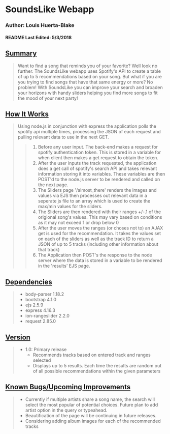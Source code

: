 <h1><b>SoundsLike Webapp</b></h1>

<h3><b>Author: Louis Huerta-Blake</b></h3>
<h4><b>README Last Edited: 5/3/2018</b><h4>

<h2><b><u>Summary</u></b></h2>


>Want to find a song that reminds you of your favorite? Well look no further. The SoundsLike webapp uses Spotify's API to create a table of up to 5 recommendations based on your song. But what if you are you trying to find songs that have that same energy or more? No problem! With SoundsLike you can improve your search and broaden your horizons with handy sliders helping you find more songs to fit the mood of your next party!

<h2><b><u>How It Works</u></b></h2>

>Using node.js in conjunction with express the application polls the spotify api multiple times, processing the JSON of each request and pulling relevant data to use in the next GET.
>>1. Before any user input. The back-end makes a request for spotify authentication token. This is stored in a variable for when client then makes a get request to obtain the token.
>>2. After the user inputs the track requested, the application does a get call of spotify's search API and takes relevant information storing it into variables. These variables are then POST'd to the node.js server to be rendered and called on the next page.
>>3. The Sliders page '/almost_there' renders the images and values via EJS then processes out relevant data in a seperate js file to an array which is used to create the max/min values for the sliders.
>>4. The Sliders are then rendered with their ranges +/-.1 of the origional song's values. This may vary based on conditions as it may not exceed 1 or drop below 0
>>5. After the user moves the ranges (or choses not to) an AJAX get is used for the recommendation. It takes the values set on each of the sliders as well as the track ID to return a JSON of up to 5 tracks (including other information about that track)
>>6. The Application then POST's the response to the node server where the data is stored in a variable to be rendered in the 'results' EJS page.

<h2><b><u>Dependencies</u></b></h2>

>* body-parser 1.18.2 </br>
>* bootstrap 4.1.0 </br>
>* ejs 2.5.9 </br>
>* express 4.16.3 </br>
>* ion-rangeslider 2.2.0 </br>
>* request 2.85.0


<h2><b><u>Version</u></b></h2>

>* 1.0: Primary release
>   * Recommends tracks based on entered track and ranges selected
>   * Displays up to 5 results. Each time the results are random out of all possible recommendations within the given parameters

<h2><b><u>Known Bugs/Upcoming Improvements</u></b></h2>

>* Currently if multiple artists share a song name, the search will select the most popular of potential choices. Future plan to add artist option in the query or typeahead.
>* Beautification of the page will be continuing in future releases.
>* Considering adding album images for each of the recommended tracks